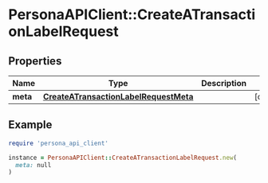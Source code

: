 # PersonaAPIClient::CreateATransactionLabelRequest

## Properties

| Name | Type | Description | Notes |
| ---- | ---- | ----------- | ----- |
| **meta** | [**CreateATransactionLabelRequestMeta**](CreateATransactionLabelRequestMeta.md) |  | [optional] |

## Example

```ruby
require 'persona_api_client'

instance = PersonaAPIClient::CreateATransactionLabelRequest.new(
  meta: null
)
```

